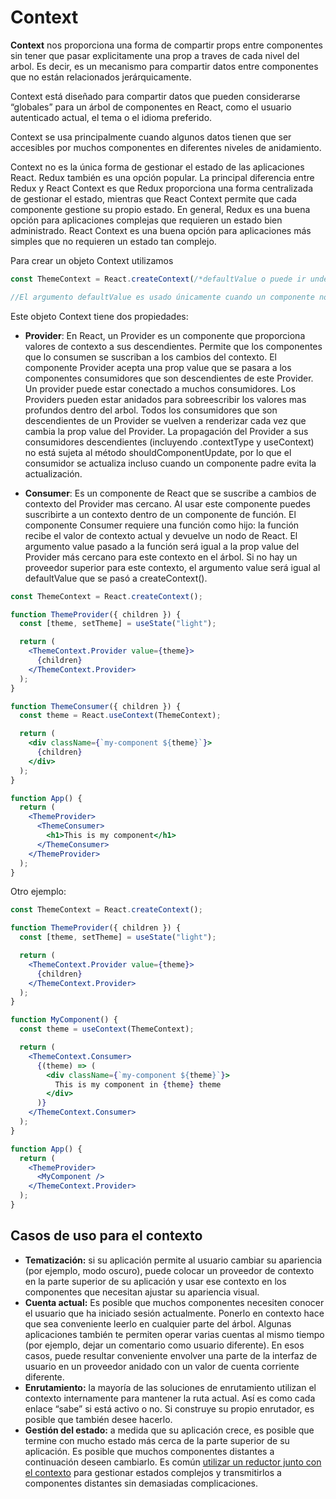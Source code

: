 # Context

**Context** nos proporciona una forma de compartir props entre componentes sin tener que pasar explicitamente una prop a traves de cada nivel del arbol. Es decir, es un mecanismo para compartir datos entre componentes que no están relacionados jerárquicamente. 

Context está diseñado para compartir datos que pueden considerarse “globales” para un árbol de componentes en React, como el usuario autenticado actual, el tema o el idioma preferido.

Context se usa principalmente cuando algunos datos tienen que ser accesibles por muchos componentes en diferentes niveles de anidamiento.

Context no es la única forma de gestionar el estado de las aplicaciones React. Redux también es una opción popular. La principal diferencia entre Redux y React Context es que Redux proporciona una forma centralizada de gestionar el estado, mientras que React Context permite que cada componente gestione su propio estado. En general, Redux es una buena opción para aplicaciones complejas que requieren un estado bien administrado. React Context es una buena opción para aplicaciones más simples que no requieren un estado tan complejo.

Para crear un objeto Context utilizamos

```jsx
const ThemeContext = React.createContext(/*defaultValue o puede ir undefined*/)

//El argumento defaultValue es usado únicamente cuando un componente no tiene un Provider superior a él en el árbol. Este valor por defecto puede ser útil para probar componentes de forma aislada sin contenerlos.
```

Este objeto Context tiene dos propiedades:

* **Provider**: En React, un Provider es un componente que proporciona valores de contexto a sus descendientes. Permite que los componentes que lo consumen se suscriban a los cambios del contexto. El componente Provider acepta una prop value que se pasara a los componentes consumidores que son descendientes de este Provider. Un provider puede estar conectado a muchos consumidores. Los Providers pueden estar anidados para sobreescribir los valores mas profundos dentro del arbol. Todos los consumidores que son descendientes de un Provider se vuelven a renderizar cada vez que cambia la prop value del Provider. La propagación del Provider a sus consumidores descendientes (incluyendo .contextType y useContext) no está sujeta al método shouldComponentUpdate, por lo que el consumidor se actualiza incluso cuando un componente padre evita la actualización.

* **Consumer**: Es un componente de React que se suscribe a cambios de contexto del Provider mas cercano. Al usar este componente puedes suscribirte a un contexto dentro de un componente de función. El componente Consumer requiere una función como hijo: la función recibe el valor de contexto actual y devuelve un nodo de React. El argumento value pasado a la función será igual a la prop value del Provider más cercano para este contexto en el árbol. Si no hay un proveedor superior para este contexto, el argumento value será igual al defaultValue que se pasó a createContext().

```jsx
const ThemeContext = React.createContext();

function ThemeProvider({ children }) {
  const [theme, setTheme] = useState("light");

  return (
    <ThemeContext.Provider value={theme}>
      {children}
    </ThemeContext.Provider>
  );
}

function ThemeConsumer({ children }) {
  const theme = React.useContext(ThemeContext);

  return (
    <div className={`my-component ${theme}`}>
      {children}
    </div>
  );
}

function App() {
  return (
    <ThemeProvider>
      <ThemeConsumer>
        <h1>This is my component</h1>
      </ThemeConsumer>
    </ThemeProvider>
  );
}

```

Otro ejemplo:

```jsx
const ThemeContext = React.createContext();

function ThemeProvider({ children }) {
  const [theme, setTheme] = useState("light");

  return (
    <ThemeContext.Provider value={theme}>
      {children}
    </ThemeContext.Provider>
  );
}

function MyComponent() {
  const theme = useContext(ThemeContext);

  return (
    <ThemeContext.Consumer>
      {(theme) => (
        <div className={`my-component ${theme}`}>
          This is my component in {theme} theme
        </div>
      )}
    </ThemeContext.Consumer>
  );
}

function App() {
  return (
    <ThemeProvider>
      <MyComponent />
    </ThemeContext.Provider>
  );
}

```

## Casos de uso para el contexto[](https://react.dev/learn/passing-data-deeply-with-context#use-cases-for-context "Enlace a casos de uso para contexto")

- **Tematización:** si su aplicación permite al usuario cambiar su apariencia (por ejemplo, modo oscuro), puede colocar un proveedor de contexto en la parte superior de su aplicación y usar ese contexto en los componentes que necesitan ajustar su apariencia visual.
- **Cuenta actual:** Es posible que muchos componentes necesiten conocer el usuario que ha iniciado sesión actualmente. Ponerlo en contexto hace que sea conveniente leerlo en cualquier parte del árbol. Algunas aplicaciones también te permiten operar varias cuentas al mismo tiempo (por ejemplo, dejar un comentario como usuario diferente). En esos casos, puede resultar conveniente envolver una parte de la interfaz de usuario en un proveedor anidado con un valor de cuenta corriente diferente.
- **Enrutamiento:** la mayoría de las soluciones de enrutamiento utilizan el contexto internamente para mantener la ruta actual. Así es como cada enlace “sabe” si está activo o no. Si construye su propio enrutador, es posible que también desee hacerlo.
- **Gestión del estado:** a medida que su aplicación crece, es posible que termine con mucho estado más cerca de la parte superior de su aplicación. Es posible que muchos componentes distantes a continuación deseen cambiarlo. Es común [utilizar un reductor junto con el contexto](https://react.dev/learn/scaling-up-with-reducer-and-context) para gestionar estados complejos y transmitirlos a componentes distantes sin demasiadas complicaciones.